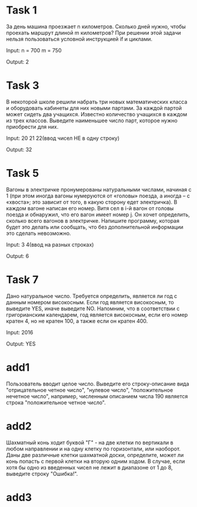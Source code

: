 #  Task 1

За день машина проезжает n километров.
Сколько дней нужно, чтобы проехать маршрут длиной m километров?
При решении этой задачи нельзя пользоваться условной инструкцией if и циклами.

Input:
n = 700
m = 750

Output:
2

# Task 3
В некоторой школе решили набрать три новых математических класса 
и оборудовать кабинеты для них новыми партами.
За каждой партой может сидеть два учащихся. 
Известно количество учащихся в каждом из трех классов. 
Выведите наименьшее число парт, которое нужно приобрести для них.

Input:
20 21 22(ввод чисел НЕ в одну строку)

Output: 32
# Task 5
Вагоны в электричке пронумерованы натуральными числами, начиная с 1 
(при этом иногда вагоны нумеруются от «головы» поезда, а иногда – с 
«хвоста»; это зависит от того, в какую сторону едет электричка). 
В каждом вагоне написан его номер. Витя сел в i-й вагон от головы 
поезда и обнаружил, что его вагон имеет номер j. 
Он хочет определить, сколько всего вагонов в электричке. 
Напишите программу, которая будет это делать или сообщать, 
что без дополнительной информации это сделать 
невозможно.

Input: 3 4(ввод на разных строках)

Output: 6

# Task 7
Дано натуральное число. 
Требуется определить, является ли год с данным номером високосным. 
Если год является високосным, то выведите YES, иначе выведите NO.
Напомним, что в соответствии с григорианским календарем, год является 
високосным, если его номер кратен 4, но не кратен 100, а также если он 
кратен 400.

Input: 2016

Output: YES

# add1
Пользователь вводит целое число. 
Выведите его строку-описание вида "отрицательное четное число", "нулевое число", "положительное нечетное число", 
например, численным описанием числа 190 является строка "положительное четное число".

# add2
Шахматный конь ходит буквой "Г" - на две клетки по вертикали в любом направлении 
и на одну клетку по горизонтали, или наоборот. 
Даны две различные клетки шахматной доски, определите, может ли конь попасть 
с первой клетки на вторую одним ходом. 
В случае, если хотя бы одно из введенных чисел не лежит в диапазоне от 1 до 8, 
выведите строку "Ошибка!".

# add3 
